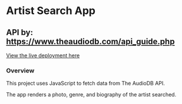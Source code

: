 # Artist Search App
## API by: https://www.theaudiodb.com/api_guide.php

[View the live deployment here](https://artistbiosearch.netlify.app)

### Overview

This project uses JavaScript to fetch data from The AudioDB API.

The app renders a photo, genre, and biography of the artist searched.
